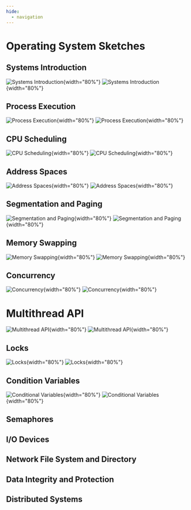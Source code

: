 ```yaml
---
hide:
  - navigation
---
```


# Operating System Sketches

## Systems Introduction

![Systems Introduction](/img/os-sketch-systems-introduction.svg#only-light){width="80%"}
![Systems Introduction](/img/os-sketch-systems-introduction-inverted.svg#only-dark){width="80%"}

## Process Execution

![Process Execution](/img/os-sketch-process-execution.svg#only-light){width="80%"}
![Process Execution](/img/os-sketch-process-execution-inverted.svg#only-dark){width="80%"}

## CPU Scheduling

![CPU Scheduling](/img/os-sketch-cpu-scheduling.svg#only-light){width="80%"}
![CPU Scheduling](/img/os-sketch-cpu-scheduling-inverted.svg#only-dark){width="80%"}

## Address Spaces

![Address Spaces](/img/os-sketch-address-spaces.svg#only-light){width="80%"}
![Address Spaces](/img/os-sketch-address-spaces-inverted.svg#only-dark){width="80%"}

## Segmentation and Paging

![Segmentation and Paging](/img/os-sketch-segmentation-paging.svg#only-light){width="80%"}
![Segmentation and Paging](/img/os-sketch-segmentation-paging-inverted.svg#only-dark){width="80%"}


## Memory Swapping

![Memory Swapping](/img/os-sketch-memory-swapping.svg#only-light){width="80%"}
![Memory Swapping](img/os-sketch-memory-swapping-inverted.svg#only-dark){width="80%"}

## Concurrency

![Concurrency](/img/os-sketch-concurrency-introduction.svg#only-light){width="80%"}
![Concurrency](/img/os-sketch-concurrency-introduction-inverted.svg#only-dark){width="80%"}

# Multithread API

![Multithread API](/img/os-sketch-multithreaded-program.svg#only-light){width="80%"}
![Multithread API](/img/os-sketch-multithreaded-program-inverted.svg#only-light){width="80%"}


## Locks

![Locks](/img/os-sketch-locks-malicious-scheduler.svg#only-light){width="80%"}
![Locks](/img/os-sketch-locks-malicious-scheduler-inverted.svg#only-dark){width="80%"}

## Condition Variables

![Conditional Variables](/img/os-sketch-conditional-variables.svg#only-light){width="80%"}
![Conditional Variables](/img/os-sketch-conditional-variables-inverted.svg#only-dark){width="80%"}

## Semaphores

## I/O Devices

## Network File System and Directory

## Data Integrity and Protection

## Distributed Systems
